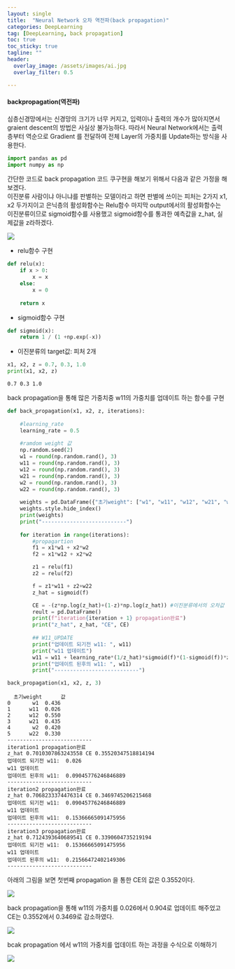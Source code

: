 ```yaml
---
layout: single
title:  "Neural Network 오차 역전파(back propagation)"
categories: DeepLearning
tag: [DeepLearning, back propagation]
toc: true
toc_sticky: true
tagline: ""
header:
  overlay_image: /assets/images/ai.jpg
  overlay_filter: 0.5

---
```



#### backpropagation(역전파)

심층신경망에서는 신경망의 크기가 너무 커지고, 입력이나 출력의 개수가 많아지면서 graient descent의 방법은 사실상 불가능하다. 따라서 Neural Network에서는 출력층부터 역순으로 Gradient 를 전달하여 전체 Layer의 가중치를 Update하는 방식을 사용한다.


```python
import pandas as pd
import numpy as np
```

간단한 코드로 back propagation 코드 쿠구현을 해보기 위해서 다음과 같은 가정을 해보겠다.  
이진분류 사람이냐 아니냐를 판별하는 모델이라고 하면 판별에 쓰이는 피처는 2가지 x1, x2 두가지이고 은닉층의 활성화함수는 Relu함수 마지막 output에서의 활성화함수는 이진분류이므로 sigmoid함수를 사용했고 sigmoid함수를 통과한 예측값을 z_hat, 실제값을 z라하겠다.

![](https://github.com/skkumin/skkumin.github.io/blob/master/images/deeplearning/propagation.png?raw=true)

 - relu함수 구현


```python
def relu(x):
    if x > 0:
        x = x
    else:
        x = 0
    
    return x
```

 - sigmoid함수 구현


```python
def sigmoid(x):
    return 1 / (1 +np.exp(-x))
```

 - 이진분류의 target값:
 피처 2개 


```python
x1, x2, z = 0.7, 0.3, 1.0
print(x1, x2, z)
```

    0.7 0.3 1.0
    

back propagation을 통해 많은 가중치중 w11의 가중치를 업데이트 하는 함수를 구현  


```python
def back_propagation(x1, x2, z, iterations):
    
    #learning_rate
    learning_rate = 0.5
    
    #ramdom weight 값
    np.random.seed(2)
    w1 = round(np.random.rand(), 3)
    w11 = round(np.random.rand(), 3)
    w12 = round(np.random.rand(), 3)
    w21 = round(np.random.rand(), 3)
    w2 = round(np.random.rand(), 3)
    w22 = round(np.random.rand(), 3)
    
    weights = pd.DataFrame({"초기weight": ["w1", "w11", "w12", "w21", "w2", "w22"], "값": [w1, w11, w12, w21, w2, w22]})
    weights.style.hide_index()
    print(weights)
    print("---------------------------")
    
    for iteration in range(iterations):
        #propagartion
        f1 = x1*w1 + x2*w2
        f2 = x1*w12 + x2*w2

        z1 = relu(f1)
        z2 = relu(f2)

        f = z1*w11 + z2+w22
        z_hat = sigmoid(f)

        CE = -(z*np.log(z_hat)+(1-z)*np.log(z_hat)) #이진분류에서의 오차값 cross enthrophy
        reult = pd.DataFrame()
        print(f"iteration{iteration + 1} propagation완료")
        print("z_hat", z_hat, "CE", CE)
        
        ## W11_UPDATE
        print("업데이트 되기전 w11: ", w11)
        print("w11 업데이트")
        w11 = w11 + learning_rate*(1/z_hat)*sigmoid(f)*(1-sigmoid(f))*z1
        print("업데이트 된후의 w11: ", w11)
        print("---------------------------")
```


```python
back_propagation(x1, x2, z, 3)
```

      초기weight      값
    0       w1  0.436
    1      w11  0.026
    2      w12  0.550
    3      w21  0.435
    4       w2  0.420
    5      w22  0.330
    ---------------------------
    iteration1 propagation완료
    z_hat 0.7010307863243558 CE 0.35520347518814194
    업데이트 되기전 w11:  0.026
    w11 업데이트
    업데이트 된후의 w11:  0.09045776246846889
    ---------------------------
    iteration2 propagation완료
    z_hat 0.7068233374476314 CE 0.3469745206215468
    업데이트 되기전 w11:  0.09045776246846889
    w11 업데이트
    업데이트 된후의 w11:  0.15366665091475956
    ---------------------------
    iteration3 propagation완료
    z_hat 0.7124393640689541 CE 0.3390604735219194
    업데이트 되기전 w11:  0.15366665091475956
    w11 업데이트
    업데이트 된후의 w11:  0.21566472402149306
    ---------------------------
    

아래의 그림을 보면 첫번째 propagation 을 통한 CE의 값은 0.3552이다.


![](https://github.com/skkumin/skkumin.github.io/blob/master/images/deeplearning/propa1.png?raw=true)

back propagation을 통해 w11의 가중치를 0.026에서 0.904로 업데이트 해주었고 CE는 0.3552에서 0.3469로 감소하였다.

![](https://github.com/skkumin/skkumin.github.io/blob/master/images/deeplearning/propa2.png?raw=true)

bcak propagation 에서 w11의 가중치를 업데이트 하는 과정을 수식으로 이해하기

![](https://github.com/skkumin/skkumin.github.io/blob/master/images/deeplearning/Notes_220224_230346.jpg?raw=true)
